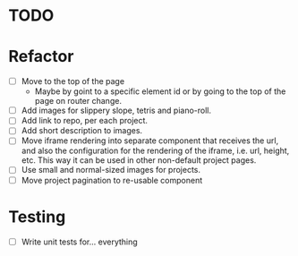 # TODO

# Refactor

- [ ] Move to the top of the page
  - Maybe by goint to a specific element id or by going to the top of the page on router change.
- [ ] Add images for slippery slope, tetris and piano-roll.
- [ ] Add link to repo, per each project.
- [ ] Add short description to images.
- [ ] Move iframe rendering into separate component that receives the url, and also the configuration for the rendering of the iframe, i.e. url, height, etc. This way it can be used in other non-default project pages.
- [ ] Use small and normal-sized images for projects.
- [ ] Move project pagination to re-usable component

# Testing

- [ ] Write unit tests for... everything
